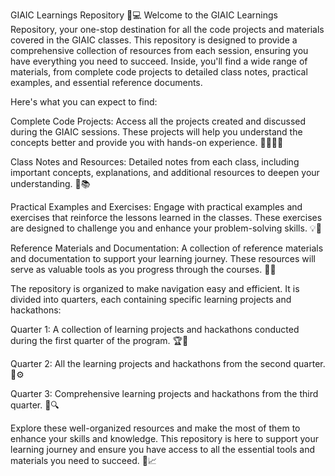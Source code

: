 GIAIC Learnings Repository 📘💻
Welcome to the GIAIC Learnings Repository, your one-stop destination for all the code projects and materials covered in the GIAIC classes. This repository is designed to provide a comprehensive collection of resources from each session, ensuring you have everything you need to succeed. Inside, you'll find a wide range of materials, from complete code projects to detailed class notes, practical examples, and essential reference documents.

Here's what you can expect to find:

Complete Code Projects: Access all the projects created and discussed during the GIAIC sessions. These projects will help you understand the concepts better and provide you with hands-on experience. 👩‍💻🧑‍💻

Class Notes and Resources: Detailed notes from each class, including important concepts, explanations, and additional resources to deepen your understanding. 📝📚

Practical Examples and Exercises: Engage with practical examples and exercises that reinforce the lessons learned in the classes. These exercises are designed to challenge you and enhance your problem-solving skills. 💡🔧

Reference Materials and Documentation: A collection of reference materials and documentation to support your learning journey. These resources will serve as valuable tools as you progress through the courses. 📄📘

The repository is organized to make navigation easy and efficient. It is divided into quarters, each containing specific learning projects and hackathons:

Quarter 1: A collection of learning projects and hackathons conducted during the first quarter of the program. 🏆🚀

Quarter 2: All the learning projects and hackathons from the second quarter. 🎯⚙️

Quarter 3: Comprehensive learning projects and hackathons from the third quarter. 🥇🔍

Explore these well-organized resources and make the most of them to enhance your skills and knowledge. This repository is here to support your learning journey and ensure you have access to all the essential tools and materials you need to succeed. 🌟📈
